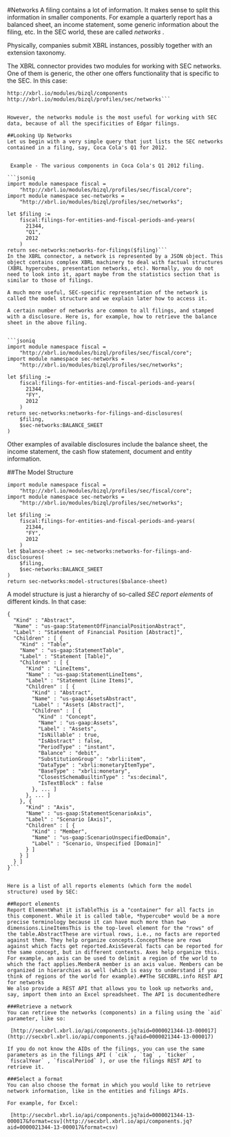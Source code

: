 #Networks
A filing contains a lot of information. It makes sense to split this information in smaller components. For example a quarterly report has a balanced sheet, an income statement, some generic information about the filing, etc. In the SEC world, these are called *networks* .

Physically, companies submit XBRL instances, possibly together with an extension taxonomy.

The XBRL connector provides two modules for working with SEC networks. One of them is generic, the other one offers functionality that is specific to the SEC. In this case:
```jsoniq
http://xbrl.io/modules/bizql/components
http://xbrl.io/modules/bizql/profiles/sec/networks```


However, the networks module is the most useful for working with SEC data, because of all the specificities of Edgar filings.

##Looking Up Networks
Let us begin with a very simple query that just lists the SEC networks contained in a filing, say, Coca Cola's Q1 for 2012.


 Example - The various components in Coca Cola's Q1 2012 filing.

```jsoniq
import module namespace fiscal =
    "http://xbrl.io/modules/bizql/profiles/sec/fiscal/core";
import module namespace sec-networks =
    "http://xbrl.io/modules/bizql/profiles/sec/networks";

let $filing :=
    fiscal:filings-for-entities-and-fiscal-periods-and-years(
      21344,
      "Q1",
      2012
    )
return sec-networks:networks-for-filings($filing)```
In the XBRL connector, a network is represented by a JSON object. This object contains complex XBRL machinery to deal with factual structures (XBRL hypercubes, presentation networks, etc). Normally, you do not need to look into it, apart maybe from the statistics section that is similar to those of filings.

A much more useful, SEC-specific representation of the network is called the model structure and we explain later how to access it.

A certain number of networks are common to all filings, and stamped with a disclosure. Here is, for example, how to retrieve the balance sheet in the above filing.


```jsoniq
import module namespace fiscal =
    "http://xbrl.io/modules/bizql/profiles/sec/fiscal/core";
import module namespace sec-networks =
    "http://xbrl.io/modules/bizql/profiles/sec/networks";

let $filing :=
    fiscal:filings-for-entities-and-fiscal-periods-and-years(
      21344,
      "FY",
      2012
    )
return sec-networks:networks-for-filings-and-disclosures(
    $filing,
    $sec-networks:BALANCE_SHEET
)
```


Other examples of available disclosures include the balance sheet, the income statement, the cash flow statement, document and entity information.

##The Model Structure

```jsoniq
import module namespace fiscal =
    "http://xbrl.io/modules/bizql/profiles/sec/fiscal/core";
import module namespace sec-networks =
    "http://xbrl.io/modules/bizql/profiles/sec/networks";

let $filing :=
    fiscal:filings-for-entities-and-fiscal-periods-and-years(
      21344,
      "FY",
      2012
    )
let $balance-sheet := sec-networks:networks-for-filings-and-disclosures(
    $filing,
    $sec-networks:BALANCE_SHEET
)
return sec-networks:model-structures($balance-sheet)
```


A model structure is just a hierarchy of so-called *SEC report elements* of different kinds. In that case:


```jsoniq
{
  "Kind" : "Abstract", 
  "Name" : "us-gaap:StatementOfFinancialPositionAbstract", 
  "Label" : "Statement of Financial Position [Abstract]", 
  "Children" : [ {
    "Kind" : "Table", 
    "Name" : "us-gaap:StatementTable", 
    "Label" : "Statement [Table]", 
    "Children" : [ {
      "Kind" : "LineItems", 
      "Name" : "us-gaap:StatementLineItems", 
      "Label" : "Statement [Line Items]", 
      "Children" : [ {
        "Kind" : "Abstract", 
        "Name" : "us-gaap:AssetsAbstract", 
        "Label" : "Assets [Abstract]", 
        "Children" : [ {
          "Kind" : "Concept", 
          "Name" : "us-gaap:Assets", 
          "Label" : "Assets", 
          "IsNillable" : true, 
          "IsAbstract" : false, 
          "PeriodType" : "instant", 
          "Balance" : "debit", 
          "SubstitutionGroup" : "xbrli:item", 
          "DataType" : "xbrli:monetaryItemType", 
          "BaseType" : "xbrli:monetary", 
          "ClosestSchemaBuiltinType" : "xs:decimal", 
          "IsTextBlock" : false
        }, ... ]
      }, ... ]
    }, {
      "Kind" : "Axis", 
      "Name" : "us-gaap:StatementScenarioAxis", 
      "Label" : "Scenario [Axis]", 
      "Children" : [ {
        "Kind" : "Member", 
        "Name" : "us-gaap:ScenarioUnspecifiedDomain", 
        "Label" : "Scenario, Unspecified [Domain]"
      } ]
    } ]
  } ]
}```


Here is a list of all reports elements (which form the model structure) used by SEC:

##Report elements
Report ElementWhat it isTableThis is a "container" for all facts in this component. While it is called table, *hypercube* would be a more precise terminology because it can have much more than two dimensions.LineItemsThis is the top-level element for the "rows" of the table.AbstractThese are virtual rows, i.e., no facts are reported against them. They help organize concepts.ConceptThese are rows against which facts get reported.AxisSeveral facts can be reported for the same concept, but in different contexts. Axes help organize this. For example, an axis can be used to delimit a region of the world to which the fact applies.MemberA member is an axis value. Members can be organized in hierarchies as well (which is easy to understand if you think of regions of the world for example).##The SECXBRL.info REST API for networks
We also provide a REST API that allows you to look up networks and, say, import them into an Excel spreadsheet. The API is documentedhere

###Retrieve a network
You can retrieve the networks (components) in a filing using the `aid` parameter, like so:

 [http://secxbrl.xbrl.io/api/components.jq?aid=0000021344-13-000017](http://secxbrl.xbrl.io/api/components.jq?aid=0000021344-13-000017)

If you do not know the AIDs of the filings, you can use the same parameters as in the filings API ( `cik` , `tag` , `ticker` , `fiscalYear` , `fiscalPeriod` ), or use the filings REST API to retrieve it.

###Select a format
You can also choose the format in which you would like to retrieve network information, like in the entities and filings APIs.

For example, for Excel:

 [http://secxbrl.xbrl.io/api/components.jq?aid=0000021344-13-000017&format=csv](http://secxbrl.xbrl.io/api/components.jq?aid=0000021344-13-000017&format=csv)

